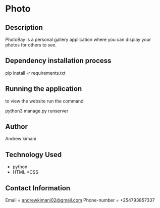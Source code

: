 # Photo

## Description

PhotoBay is a personal gallery application where you can display your photos for others to see.

## Dependency installation process

pip install -r requirements.txt

## Running the application
to view the website run the command

python3 manage.py runserver

## Author 
Andrew kimani

## Technology Used
* python
* HTML
*CSS

## Contact Information
Email = andrewkimani02@gmail.com
Phone-number = +254793857337